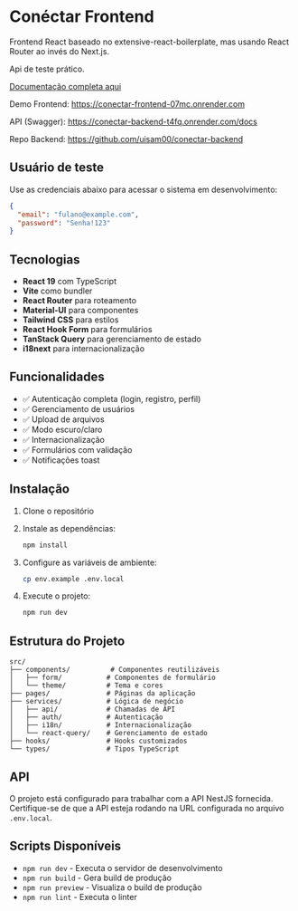# Conéctar Frontend

Frontend React baseado no extensive-react-boilerplate, mas usando React Router ao invés do Next.js.

Api de teste prático.

[Documentação completa aqui](/docs/introduction.md)

Demo Frontend: https://conectar-frontend-07mc.onrender.com

API (Swagger): https://conectar-backend-t4fq.onrender.com/docs

Repo Backend: https://github.com/uisam00/conectar-backend

## Usuário de teste

Use as credenciais abaixo para acessar o sistema em desenvolvimento:

```json
{
  "email": "fulano@example.com",
  "password": "Senha!123"
}
```

## Tecnologias

- **React 19** com TypeScript
- **Vite** como bundler
- **React Router** para roteamento
- **Material-UI** para componentes
- **Tailwind CSS** para estilos
- **React Hook Form** para formulários
- **TanStack Query** para gerenciamento de estado
- **i18next** para internacionalização

## Funcionalidades

- ✅ Autenticação completa (login, registro, perfil)
- ✅ Gerenciamento de usuários
- ✅ Upload de arquivos
- ✅ Modo escuro/claro
- ✅ Internacionalização
- ✅ Formulários com validação
- ✅ Notificações toast

## Instalação

1. Clone o repositório
2. Instale as dependências:
   ```bash
   npm install
   ```

3. Configure as variáveis de ambiente:
   ```bash
   cp env.example .env.local
   ```

4. Execute o projeto:
   ```bash
   npm run dev
   ```

## Estrutura do Projeto

```
src/
├── components/          # Componentes reutilizáveis
│   ├── form/           # Componentes de formulário
│   └── theme/          # Tema e cores
├── pages/              # Páginas da aplicação
├── services/           # Lógica de negócio
│   ├── api/            # Chamadas de API
│   ├── auth/           # Autenticação
│   ├── i18n/           # Internacionalização
│   └── react-query/    # Gerenciamento de estado
├── hooks/              # Hooks customizados
└── types/              # Tipos TypeScript
```

## API

O projeto está configurado para trabalhar com a API NestJS fornecida. Certifique-se de que a API esteja rodando na URL configurada no arquivo `.env.local`.

## Scripts Disponíveis

- `npm run dev` - Executa o servidor de desenvolvimento
- `npm run build` - Gera build de produção
- `npm run preview` - Visualiza o build de produção
- `npm run lint` - Executa o linter
